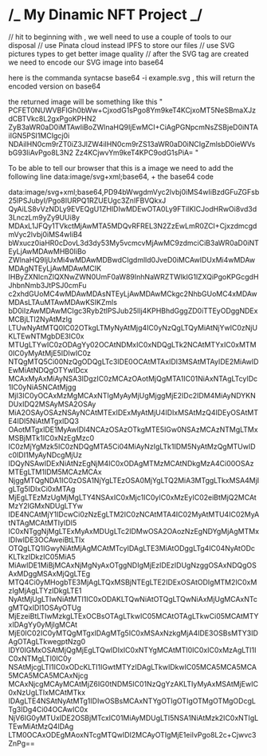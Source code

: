 # /_ My Dinamic NFT Project _/

// hit to beginning with , we well need to use a couple of tools to our disposal
// use Pinata cloud instead IPFS to store our files
// use SVG pictures types to get better image quality
// after the SVG tag are created we need to encode our SVG image into base64

here is the commanda syntacse base64 -i example.svg , this will return the encoded version on base64

the returned image will be something like this " PCFET0NUWVBFIGh0bWw+CjxodG1sPgo8Ym9keT4KCjxoMT5NeSBmaXJzdCBTVkc8L2gxPgoKPHN2
ZyB3aWR0aD0iMTAwIiBoZWlnaHQ9IjEwMCI+CiAgPGNpcmNsZSBjeD0iNTAiIGN5PSI1MCIgcj0i
NDAiIHN0cm9rZT0iZ3JlZW4iIHN0cm9rZS13aWR0aD0iNCIgZmlsbD0ieWVsbG93IiAvPgo8L3N2
Zz4KCjwvYm9keT4KPC9odG1sPiA= "

To be able to tell our browser that this is a image we need to add the following line
data:image/svg+xml;base64, + the base64 code

data:image/svg+xml;base64,PD94bWwgdmVyc2lvbj0iMS4wIiBzdGFuZGFsb25lPSJubyI/Pgo8IURPQ1RZUEUgc3ZnIFBVQkxJ
QyAiLS8vVzNDLy9EVEQgU1ZHIDIwMDEwOTA0Ly9FTiIKICJodHRwOi8vd3d3LnczLm9yZy9UUi8y
MDAxL1JFQy1TVkctMjAwMTA5MDQvRFREL3N2ZzEwLmR0ZCI+CjxzdmcgdmVyc2lvbj0iMS4wIiB4
bWxucz0iaHR0cDovL3d3dy53My5vcmcvMjAwMC9zdmciCiB3aWR0aD0iNTEyLjAwMDAwMHB0IiBo
ZWlnaHQ9IjUxMi4wMDAwMDBwdCIgdmlld0JveD0iMCAwIDUxMi4wMDAwMDAgNTEyLjAwMDAwMCIK
IHByZXNlcnZlQXNwZWN0UmF0aW89InhNaWRZTWlkIG1lZXQiPgoKPGcgdHJhbnNmb3JtPSJ0cmFu
c2xhdGUoMC4wMDAwMDAsNTEyLjAwMDAwMCkgc2NhbGUoMC4xMDAwMDAsLTAuMTAwMDAwKSIKZmls
bD0iIzAwMDAwMCIgc3Ryb2tlPSJub25lIj4KPHBhdGggZD0iTTEyODggNDExMCBjLTI2NyAtMzIg
LTUwNyAtMTQ0IC02OTkgLTMyNyAtMjg4IC0yNzQgLTQyMiAtNjYwIC0zNjUKLTEwNTMgbDE3IC0x
MTUgLTYwIC0zODAgYy02OCAtNDMxIC0xNDQgLTk2NCAtMTYxIC0xMTM0IC0yMyAtMjE5IDIwIC0z
NTQgMTQ5Ci00NzQgODQgLTc3IDE0OCAtMTAxIDI3MSAtMTAyIDE2MiAwIDEwMiAtNDQgOTYwIDcx
MCAxMyAxMiAyNSA3IDgzIC0zMCAzOAotMjQgMTA1IC01NiAxNTAgLTcyIDc1IC0yNiA5NCAtMjgg
MjI3IC0yOCAxMzMgMCAxNTIgMyAyMjUgMjggMjE2IDc2IDM4MiAyNDYKNDUxIDQ2MSAyMSA2OSAy
MiA2OSAyOSAzNSAyNCAtMTExIDExMyAtMjU4IDIxMSAtMzQ4IDEyOSAtMTE4IDI5NiAtMTgxIDQ3
OAotMTgxIDE1MyAwIDI4NCAzOSAzOTkgMTE5IGw0NSAzMCAzNTMgLTMxMSBjMTk1IC0xNzEgMzc0
IC0zMjYgMzk5IC0zNDQgMTA5Ci04MiAyNzIgLTk1IDM5NyAtMzQgMTUwIDc0IDI1MyAyNDcgMjUz
IDQyNSAwIDExNiAtNzEgNjM4IC0xODAgMTMzMCAtNDkgMzA4Ci00OSAzMTEgLTM1IDM5MCAzMCAx
NjggMTQgNDA1IC0zOSA1NjYgLTEzOSA0MjYgLTQ2MiA3MTggLTkxMSA4MjIgLTg5IDIxCi0xMTAg
MjEgLTEzMzUgMjMgLTY4NSAxIC0xMjc1IC0yIC0xMzEyIC02eiBtMjQ2MCAtMzY2IGMxNDUgLTYw
IDE4NCAtMjY1IDcwCi0zNzEgLTM2IC0zNCAtMTA4IC02MyAtMTU4IC02MyAtNTAgMCAtMTIyIDI5
IC0xNTggNjMgLTExMyAxMDUgLTc2IDMwOSA2OAozNzEgNDYgMjAgMTMxIDIwIDE3OCAweiBtLTIx
OTQgLTQ1IGwyNiAtMjAgMCAtMTcyIDAgLTE3MiAtODggLTg4IC04NyAtODcKLTkzIDkzIC05MiA5
MiAwIDE1MiBjMCAxNjMgNyAxOTggNDIgMjEzIDEzIDUgNzggOSAxNDQgOSAxMDggMSAxMjQgLTEg
MTQ4Ci0yMHogbTE3MjAgLTQxMSBjNTEgLTE2IDExOSAtODIgMTM2IC0xMzIgMjAgLTYzIDkgLTE1
NyAtMjUgLTIwNiAtMTI1IC0xODAKLTQwNiAtOTQgLTQwNiAxMjUgMCAxNTcgMTQxIDI1OSAyOTUg
MjEzeiBtLTIwMzkgLTExOCBsOTAgLTkwIC05MCAtOTAgLTkwCi05MCAtMTYxIDAgYy0yMjIgMCAt
MjE0IC02IC0yMTQgMTgxIDAgMTg5IC0xMSAxNzkgMjA4IDE3OSBsMTY3IDAgOTAgLTkwegptNzg0
IDY0IGMxOSAtMjQgMjEgLTQwIDIxIC0xNTYgMCAtMTI0IC0xIC0xMzAgLTI1IC0xNTMgLTI0IC0y
NSAtMjcgLTI1IC0xODcKLTI1IGwtMTYzIDAgLTkwIDkwIC05MCA5MCA5MCA5MCA5MCA5MCAxNjcg
MCAxNjcgMCAyMCAtMjZ6IG0tNDM5IC01NzQgYzAKLTIyMyAxMSAtMjEwIC0xNzUgLTIxMCAtMTkx
IDAgLTE4NSAtNyAtMTg1IDIwOSBsMCAxNTYgOTIgOTIgOTMgOTMgODcgLTg3IDg4Ci04OCAwIC0x
NjV6IG0yMTUxIDE2OSBjMTcxIC01MiAyMDUgLTI5NSA1NiAtMzk2IC0xNTIgLTEwMiAtMzQ4IDAg
LTM0OCAxODEgMAoxNTcgMTQwIDI2MCAyOTIgMjE1eiIvPgo8L2c+Cjwvc3ZnPg==



